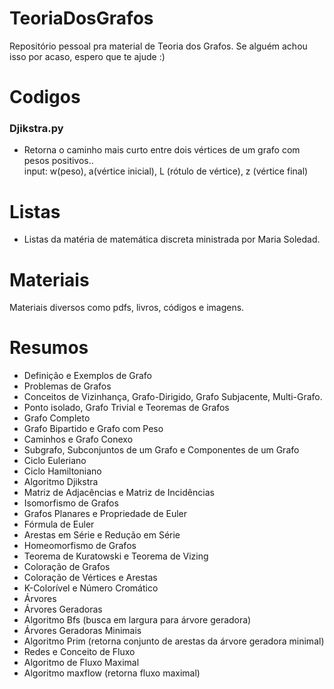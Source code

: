 # TeoriaDosGrafos
Repositório pessoal pra material de Teoria dos Grafos. Se alguém achou isso por acaso, espero que te ajude :)

# Codigos
### Djikstra.py
- Retorna o caminho mais curto entre dois vértices de um grafo com pesos positivos.. <br/>
input: w(peso), a(vértice inicial), L (rótulo de vértice), z (vértice final)

# Listas

- Listas da matéria de matemática discreta ministrada por Maria Soledad.

# Materiais

Materiais diversos como pdfs, livros, códigos e imagens.

# Resumos
- Definição e Exemplos de Grafo
- Problemas de Grafos
- Conceitos de Vizinhança, Grafo-Dirigido, Grafo Subjacente, Multi-Grafo.
- Ponto isolado, Grafo Trivial e Teoremas de Grafos
- Grafo Completo
- Grafo Bipartido e Grafo com Peso
- Caminhos e Grafo Conexo
- Subgrafo, Subconjuntos de um Grafo e Componentes de um Grafo
- Ciclo Euleriano
- Ciclo Hamiltoniano
- Algoritmo Djikstra
- Matriz de Adjacências e Matriz de Incidências
- Isomorfismo de Grafos
- Grafos Planares e Propriedade de Euler
- Fórmula de Euler
- Arestas em Série e Redução em Série
- Homeomorfismo de Grafos
- Teorema de Kuratowski e Teorema de Vizing
- Coloração de Grafos 
- Coloração de Vértices e Arestas
- K-Colorível e Número Cromático
- Árvores
- Árvores Geradoras
- Algoritmo Bfs (busca em largura para árvore geradora)
- Árvores Geradoras Minimais
- Algoritmo Prim (retorna conjunto de arestas da árvore geradora minimal)
- Redes e Conceito de Fluxo
- Algoritmo de Fluxo Maximal
- Algoritmo maxflow (retorna fluxo maximal)
